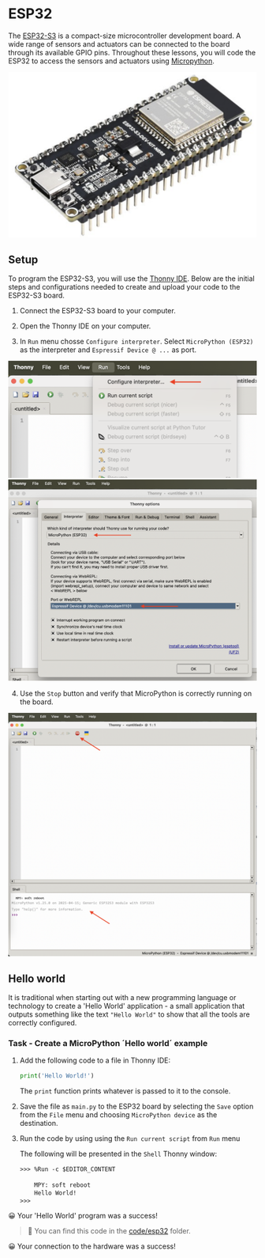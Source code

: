 # ESP32

The [ESP32-S3](https://www.waveshare.com/wiki/ESP32-S3-DEV-KIT-N8R8) is a compact-size microcontroller development board. A wide range of sensors and actuators can be connected to the board through its available GPIO pins. Throughout these lessons, you will code the ESP32 to access the sensors and actuators using [Micropython](https://micropython.org).

![ESP32-S3-DEV-KIT-N8R8](../../../images/esp32-s3-dev-kit-n8r8.png)

## Setup

To program the ESP32-S3, you will use the [Thonny IDE](https://thonny.org). Below are the initial steps and configurations needed to create and upload your code to the ESP32-S3 board.

1. Connect the ESP32-S3 board to your computer.

1. Open the Thonny IDE on your computer.

1. In `Run` menu chosse `Configure interpreter`. Select `MicroPython (ESP32)` as the interpreter and `Espressif Device @ ...` as port.

![Thonny-configureinterpreter](../../../images/thonny-configureinterpreter.png)
![Thonny-options](../../../images/thonny-options.png)

4. Use the `Stop` button and verify that MicroPython is correctly running on the board.

![Thonny-MicropythonOperating](../../../images/thonny-micropythonoperating.png)

## Hello world

It is traditional when starting out with a new programming language or technology to create a 'Hello World' application - a small application that outputs something like the text `"Hello World"` to show that all the tools are correctly configured.

### Task - Create a MicroPython ´Hello world´ example

1. Add the following code to a file in Thonny IDE:

    ```python
    print('Hello World!')
    ```

    The `print` function prints whatever is passed to it to the console.

1. Save the file as `main.py` to the ESP32 board by selecting the `Save` option from the `File` menu and choosing `MicroPython device` as the destination.

1. Run the code by using using the `Run current script` from `Run` menu

    The following will be presented in the `Shell` Thonny window:

    ```
    >>> %Run -c $EDITOR_CONTENT

        MPY: soft reboot
        Hello World!
    >>> 
    ```

😀 Your 'Hello World' program was a success!

> 💁 You can find this code in the [code/esp32](code/esp32) folder.

😀 Your connection to the hardware was a success!
